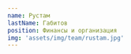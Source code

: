 ```yaml
---
name: Рустам
lastName: Габитов
position: Финансы и организация
img: 'assets/img/team/rustam.jpg'
---
```

